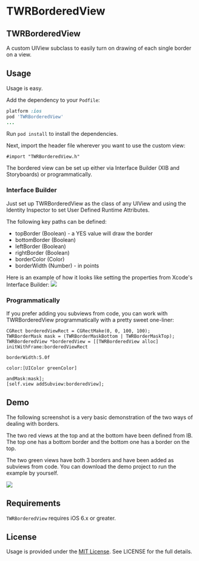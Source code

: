 TWRBorderedView
=================

## TWRBorderedView

A custom UIView subclass to easily turn on drawing of each single border on a view.

## Usage

Usage is easy.

Add the dependency to your `Podfile`:

```ruby
platform :ios
pod 'TWRBorderedView'
...
```

Run `pod install` to install the dependencies.

Next, import the header file wherever you want to use the custom view:

```objc
#import "TWRBorderedView.h"
```

The bordered view can be set up either via Interface Builder (XIB and Storyboards) or programmatically.

### Interface Builder

Just set up TWRBorderedView as the class of any UIView and using the Identity Inspector to set User Defined Runtime Attributes.

The following key paths can be defined:

- topBorder (Boolean) - a YES value will draw the border
- bottomBorder (Boolean)
- leftBorder (Boolean)
- rightBorder (Boolean)
- borderColor (Color)
- borderWidth (Number) - in points

Here is an example of how it looks like setting the properties from Xcode's Interface Builder:
![](http://cocoahunter-blog.s3.amazonaws.com/TWRBorderedView/bordered_view.png)

### Programmatically

If you prefer adding you subviews from code, you can work with TWRBorderedView programmatically with a pretty sweet one-liner:

```objc
CGRect borderedViewRect = CGRectMake(0, 0, 100, 100);
TWRBorderMask mask = (TWRBorderMaskBottom | TWRBorderMaskTop);
TWRBorderedView *borderedView = [[TWRBorderedView alloc] initWithFrame:borderedViewRect
                                                           borderWidth:5.0f
                                                                 color:[UIColor greenColor]
                                                               andMask:mask];
[self.view addSubview:borderedView];
```

## Demo

The following screenshot is a very basic demonstration of the two ways of dealing with borders.

The two red views at the top and at the bottom have been defined from IB. The top one has a bottom border and the bottom one has a border on the top.

The two green views have both 3 borders and have been added as subviews from code. You can download the demo project to run the example by yourself.

![](http://cocoahunter-blog.s3.amazonaws.com/TWRBorderedView/demo_screenshot.png)

## Requirements

`TWRBorderedView` requires iOS 6.x or greater.


## License

Usage is provided under the [MIT License](http://opensource.org/licenses/mit-license.php).  See LICENSE for the full details.
